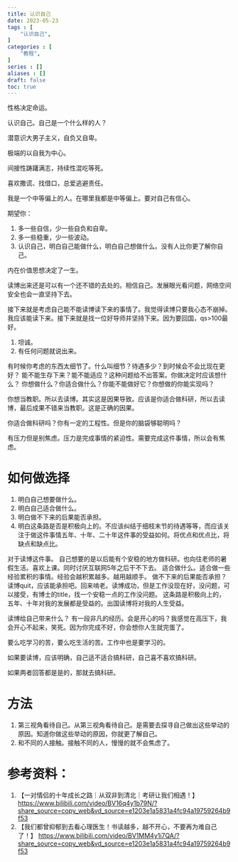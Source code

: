 ```yaml
---
title: 认识自己
date: 2023-05-23
tags : [
	"认识自己",
]
categories : [
	"教程",
]
series : []
aliases : []
draft: false
toc: true
---
```


性格决定命运。

认识自己。自己是一个什么样的人？

潜意识大男子主义，自负又自卑。

极端的以自我为中心。

间接性踌躇满志，持续性混吃等死。

喜欢撒谎、找借口，总爱逃避责任。

我是一个中等偏上的人。在哪里我都是中等偏上。要对自己有信心。

期望你：
1. 多一些自信，少一些自负和自卑。
2. 多一些稳重，少一些波动。
3. 认识自己，明白自己能做什么，明白自己想做什么。没有人比你更了解你自己。

内在价值思想决定了一生。

读博出来还是可以有一个还不错的去处的。相信自己。发展眼光看问题，网络空间安全也会一直坚持下去。

接下来就是考虑自己能不能读博读下来的事情了。我觉得读博只要我心态不崩掉。我应该能读下来。接下来就是找一位好导师并坚持下来。因为要回国，qs>100最好。

1. 坦诚。
2. 有任何问题就说出来。

有时候你考虑的东西太细节了。什么叫细节？待遇多少？到时候会不会比现在更好？
能不能生存下来？能不能适应？这种问题给不出答案。你做决定时应该想什么？
你想做什么？你适合做什么？你能不能做好它？你想做的你能实现吗？

你想当教职。所以去读博。其实这是因果导致。应该是你适合做科研，所以去读博，最后成果不错来当教职。这是正确的因果。

你适合做科研吗？你有一定的工程性。但是你的脑袋够聪明吗？

有压力但是别焦虑。压力是完成事情的紧迫性。需要完成这件事情，所以会有焦虑。

# 如何做选择

1. 明白自己想要做什么。
2. 明白自己适合做什么。
3. 明白做不下来的后果能否承担。
5. 明白这条路是否是积极向上的。不应该纠结于细枝末节的待遇等等，而应该关注于做这件事情五年、十年、二十年这件事的受益如何。将优点和优点比，将缺点和缺点比。

对于读博这件事。
自己想要的是以后能有个安稳的地方做科研。也向往老师的暑假生活。喜欢上课。同时讨厌互联网5年之后干不下去。
适合做什么。适合做一些经验累积的事情。经验会越积累越多。越用越顺手。
做不下来的后果能否承担？读博quit，应该能承担吧。回来啃老。读博成功，但是工作没现在好，没问题，可以接受，有博士的title，找一个安稳一点的工作没问题。
这条路是积极向上的，五年、十年对我的发展都是受益的。出国读博将对我的人生受益。

读博给自己带来什么？
有一段非凡的经历。会是开心的吗？我感觉在高压下，我会开心不起来，笑死。因为你完成不好，你会想你人生就完蛋了。

要么吃学习的苦，要么吃生活的苦。工作中也是要学习的。

如果要读博，应该明确，自己适不适合搞科研，自己喜不喜欢搞科研。

如果两者回答都是是的，那就去搞科研。



# 方法
1. 第三视角看待自己。从第三视角看待自己。是需要去探寻自己做出这些举动的原因。知道你做这些举动的原因，你就更了解自己。
2. 和不同的人接触。接触不同的人，慢慢的就不会焦虑了。

# 参考资料：
1. 【一对情侣的十年成长之路｜从双非到清北｜考研让我们相遇！】 https://www.bilibili.com/video/BV16q4y1b79N/?share_source=copy_web&vd_source=e1203e1a5831a4fc94a19759264b9f53
2. 【我们都曾抑郁到去看心理医生！书读越多，越不开心，不要再为难自己了！】 https://www.bilibili.com/video/BV1MM4y1i7QA/?share_source=copy_web&vd_source=e1203e1a5831a4fc94a19759264b9f53


